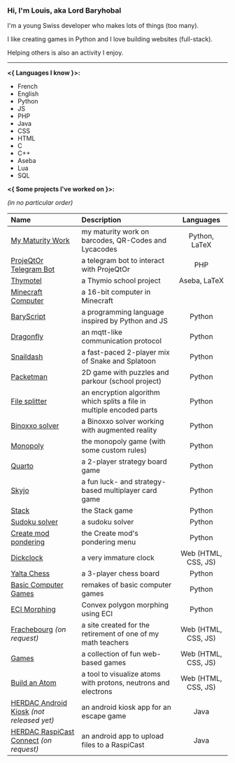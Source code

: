 ### Hi, I'm Louis, aka Lord Baryhobal

I'm a young Swiss developer who makes lots of things (too many).

I like creating games in Python and I love building websites (full-stack).

Helping others is also an activity I enjoy.

---

**<{ Languages I know }>:**
- French
- English
- Python
- JS
- PHP
- Java
- CSS
- HTML
- C
- C++
- Aseba
- Lua
- SQL

**<{ Some projects I've worked on }>:**

_(in no particular order)_

| Name | Description | Languages |
|:---|:---|:---:|
| [My Maturity Work](https://github.com/LordBaryhobal/5D_Heredero_Louis_TM2022) | my maturity work on barcodes, QR-Codes and Lycacodes | Python, LaTeX
| [ProjeQtOr Telegram Bot](https://github.com/HERDAC/ProjeqtorTelegramBot) | a telegram bot to interact with ProjeQtOr | PHP
| [Thymotel](https://github.com/LordBaryhobal/thymotel) | a Thymio school project | Aseba, LaTeX
| [Minecraft Computer](https://github.com/LordBaryhobal/minecraft-computer) | a 16-bit computer in Minecraft | |
| [BaryScript](https://github.com/LordBaryhobal/baryscript) | a programming language inspired by Python and JS | Python
| [Dragonfly](https://github.com/LordBaryhobal/dragonfly) | an mqtt-like communication protocol | Python
| [Snaildash](https://github.com/LordBaryhobal/snaildash) | a fast-paced 2-player mix of Snake and Splatoon | Python
| [Packetman](https://github.com/LordBaryhobal/packetman) | 2D game with puzzles and parkour (school project) | Python
| [File splitter](https://github.com/LordBaryhobal/file-splitter-python) | an encryption algorithm which splits a file in multiple encoded parts | Python
| [Binoxxo solver](https://github.com/LordBaryhobal/binoxxo-solver) | a Binoxxo solver working with augmented reality | Python
| [Monopoly](https://github.com/LordBaryhobal/monopoly) | the monopoly game (with some custom rules) | Python
| [Quarto](https://github.com/LordBaryhobal/quarto) | a 2-player strategy board game | Python
| [Skyjo](https://github.com/LordBaryhobal/skyjo) | a fun luck- and strategy-based multiplayer card game | Python
| [Stack](https://github.com/LordBaryhobal/stack) | the Stack game | Python
| [Sudoku solver](https://github.com/LordBaryhobal/sudoku-solver) | a sudoku solver | Python
| [Create mod pondering](https://github.com/LordBaryhobal/mc-create-ponder) | the Create mod's pondering menu | Python
| [Dickclock](https://dickclock.ch) | a very immature clock | Web (HTML, CSS, JS)
| [Yalta Chess](https://github.com/LordBaryhobal/yalta) | a 3-player chess board | Python
| [Basic Computer Games](https://github.com/LordBaryhobal/basic-computer-games) | remakes of basic computer games | Python
| [ECI Morphing](https://github.com/LordBaryhobal/eci-morphing) | Convex polygon morphing using ECI | Python
| [Frachebourg](https://frachebourg.com) _(on request)_ | a site created for the retirement of one of my math teachers | Web (HTML, CSS, JS)
| [Games](https://games.heredero.org) | a collection of fun web-based games | Web (HTML, CSS, JS)
| [Build an Atom](https://atom.heredero.org) | a tool to visualize atoms with protons, neutrons and electrons | Web (HTML, CSS, JS)
| [HERDAC Android Kiosk](#) _(not released yet)_ | an android kiosk app for an escape game | Java
| [HERDAC RaspiCast Connect](https://github.com/HERDAC/RaspiCastConnectForAndroid) _(on request)_ | an android app to upload files to a RaspiCast | Java

<!--
- [My Maturity Work](https://github.com/LordBaryhobal/5D_Heredero_Louis_TM2022): my maturity work on barcodes, QR-Codes and Lycacodes
- [ProjeQtOr Telegram Bot](https://github.com/HERDAC/ProjeqtorTelegramBot): a telegram bot to interact with ProjeQtOr
- [Thymotel](https://github.com/LordBaryhobal/thymotel): a Thymio school project
- [BaryScript](https://github.com/LordBaryhobal/baryscript): a programming language inspired by Python and JS
- [Dragonfly](https://github.com/LordBaryhobal/dragonfly): an mqtt-like communication protocol
- [Snaildash](https://github.com/LordBaryhobal/snaildash): a fast-paced 2-player mix of Snake and Splatoon
- [Packetman](https://github.com/LordBaryhobal/packetman): 2D game with puzzles and parkour (school project)
- [File splitter](https://github.com/LordBaryhobal/file-splitter-python): an encryption algorithm which splits a file in multiple encoded parts
- [Binoxxo solver](https://github.com/LordBaryhobal/binoxxo-solver): a Binoxxo solver working with augmented reality
- [Monopoly](https://github.com/LordBaryhobal/monopoly): the monopoly game (with some custom rules)
- [Quarto](https://github.com/LordBaryhobal/quarto): a 2-player strategy board game
- [Skyjo](https://github.com/LordBaryhobal/skyjo): a fun luck- and strategy-based multiplayer card game
- [Stack](https://github.com/LordBaryhobal/stack): the Stack game
- [Sudoku solver](https://github.com/LordBaryhobal/sudoku-solver): a sudoku solver
- [Dickclock](https://dickclock.ch): a very immature clock
- [Yalta Chess](https://github.com/LordBaryhobal/yalta): a 3-player chess board
- [Basic Computer Games](https://github.com/LordBaryhobal/basic-computer-games): remakes of basic computer games
- [Frachebourg](https://frachebourg.com): a site created for the retirement of one of my math teachers
- [Games](https://games.heredero.org): a collection of fun web-based games
- [Build an Atom](https://atom.heredero.org): a tool to visualize atoms with protons, neutrons and electrons
-->
